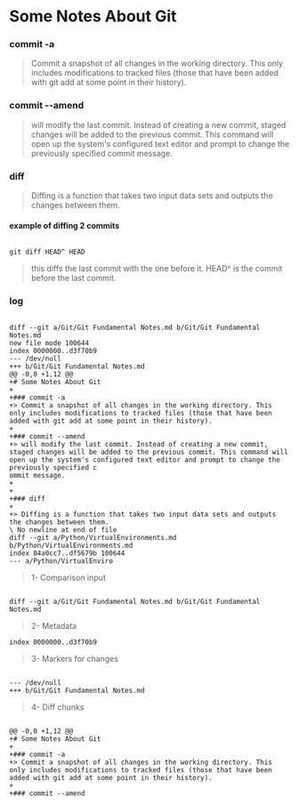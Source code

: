 # Some Notes About Git

### commit -a
> Commit a snapshot of all changes in the working directory. This only includes modifications to tracked files (those that have been added with git add at some point in their history).

### commit --amend
> will modify the last commit. Instead of creating a new commit, staged changes will be added to the previous commit. This command will open up the system's configured text editor and prompt to change the previously specified commit message.


### diff

> Diffing is a function that takes two input data sets and outputs the changes between them.


#### example of diffing 2 commits
```shell

git diff HEAD^ HEAD
```

> this diffs the last commit with the one before it.
> HEAD^ is the commit before the last commit.

### log

```shell

diff --git a/Git/Git Fundamental Notes.md b/Git/Git Fundamental Notes.md
new file mode 100644
index 0000000..d3f70b9
--- /dev/null
+++ b/Git/Git Fundamental Notes.md      
@@ -0,0 +1,12 @@
+# Some Notes About Git
+
+### commit -a
+> Commit a snapshot of all changes in the working directory. This only includes modifications to tracked files (those that have been added with git add at some point in their history).
+
+### commit --amend
+> will modify the last commit. Instead of creating a new commit, staged changes will be added to the previous commit. This command will open up the system's configured text editor and prompt to change the previously specified c
ommit message.
+
+
+### diff
+
+> Diffing is a function that takes two input data sets and outputs the changes between them.
\ No newline at end of file
diff --git a/Python/VirtualEnvironments.md b/Python/VirtualEnvironments.md
index 84a0cc7..df5679b 100644
--- a/Python/VirtualEnviro
```

> 1- Comparison input

```shell

diff --git a/Git/Git Fundamental Notes.md b/Git/Git Fundamental Notes.md
```

> 2- Metadata

```shell
index 0000000..d3f70b9
```

> 3- Markers for changes

```shell

--- /dev/null
+++ b/Git/Git Fundamental Notes.md  
```

> 4- Diff chunks

```shell

@@ -0,0 +1,12 @@
+# Some Notes About Git
+
+### commit -a
+> Commit a snapshot of all changes in the working directory. This only includes modifications to tracked files (those that have been added with git add at some point in their history).
+
+### commit --amend
```

